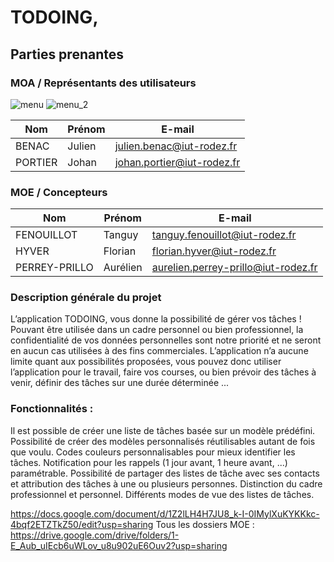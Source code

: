 # TODOING,
 ## Parties prenantes
### MOA / Représentants des utilisateurs

![menu](https://user-images.githubusercontent.com/47179554/113821240-2193b800-977c-11eb-819b-78e867a84951.png)
![menu_2](https://user-images.githubusercontent.com/47179554/113821298-33755b00-977c-11eb-8518-c0eb711489b3.png)



| Nom | Prénom |	E-mail |
|---|---|---|
 | BENAC |	Julien |	julien.benac@iut-rodez.fr |
 | PORTIER	| Johan |	johan.portier@iut-rodez.fr |
### MOE / Concepteurs
 | Nom |	Prénom |	E-mail |
 |---|---|---|
 | FENOUILLOT |	Tanguy |	tanguy.fenouillot@iut-rodez.fr |
 | HYVER |	Florian |	florian.hyver@iut-rodez.fr |
 | PERREY-PRILLO |	Aurélien |	aurelien.perrey-prillo@iut-rodez.fr |

### Description générale du projet
L’application TODOING, vous donne la possibilité de gérer vos tâches ! Pouvant être utilisée dans un cadre personnel ou bien professionnel, la confidentialité de vos données personnelles sont notre priorité et ne seront en aucun cas utilisées à des fins commerciales. L’application n’a aucune limite quant aux possibilités proposées, vous pouvez donc utiliser l’application pour le travail, faire vos courses, ou bien prévoir des tâches à venir, définir des tâches sur une durée déterminée ...

### Fonctionnalités :
Il est possible de créer une liste de tâches basée sur un modèle prédéfini.
Possibilité de créer des modèles personnalisés réutilisables autant de fois que voulu.
Codes couleurs personnalisables pour mieux identifier les tâches.
Notification pour les rappels (1 jour avant, 1 heure avant, ...) paramétrable.
Possibilité de partager des listes de tâche avec ses contacts et attribution des tâches à une ou plusieurs personnes.
Distinction du cadre professionnel et personnel.
Différents modes de vue des listes de tâches.

https://docs.google.com/document/d/1Z2lLH4H7JU8_k-I-0IMylXuKYKKkc-4bqf2ETZTkZ50/edit?usp=sharing 
Tous les dossiers MOE : https://drive.google.com/drive/folders/1-E_Aub_uIEcb6uWLov_u8u902uE6Ouv2?usp=sharing
